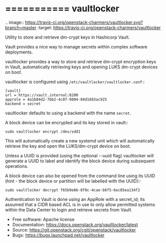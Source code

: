 ===========
vaultlocker
===========

.. image:: https://travis-ci.org/openstack-charmers/vaultlocker.svg?branch=master
    :target: https://travis-ci.org/openstack-charmers/vaultlocker

Utility to store and retrieve dm-crypt keys in Hashicorp Vault.

Vault provides a nice way to manage secrets within complex software
deployments.

vaultlocker provides a way to store and retrieve dm-crypt encryption
keys in Vault, automatically retrieving keys and opening LUKS dm-crypt
devices on boot.

vaultlocker is configured using `/etc/vaultlocker/vaultlocker.conf`::

    [vault]
    url = https://vault.internal:8200
    approle = 4a1b84d2-7bb2-4c07-9804-04d1683ac925
    backend = secret

vaultlocker defaults to using a backend with the name `secret`.

A block device can be encrypted and its key stored in vault::

    sudo vaultlocker encrypt /dev/sdd1

This will automatically create a new systemd unit which will
automatically retrieve the key and open the LUKS/dm-crypt device
on boot.

Unless a UUID is provided (using the optional --uuid flag)
vaultlocker will generate a UUID to label and identify the block
device during subsequent operations.

A block device can also be opened from the command line using its
UUID (hint - the block device or partition will be labelled with the
UUID)::

    sudo vaultlocker decrypt f65b9e66-8f0c-4cae-b6f5-6ec85ea134f2

Authentication to Vault is done using an AppRole with a secret_id; its assumed
that a CIDR based ACL is in use to only allow permitted systems within the
Data Center to login and retrieve secrets from Vault.

* Free software: Apache license
* Documentation: https://docs.openstack.org/vaultlocker/latest
* Source: https://git.openstack.org/cgit/openstack/vaultlocker
* Bugs: https://bugs.launchpad.net/vaultlocker
